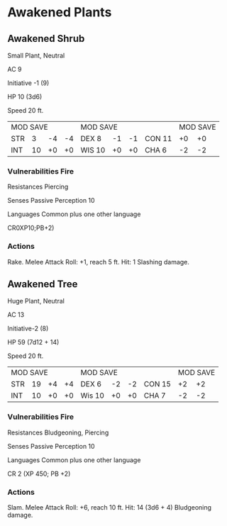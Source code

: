 # Awakened Plants

## Awakened Shrub

Small Plant, Neutral

AC 9

Initiative -1 (9)

HP 10 (3d6)

Speed 20 ft.

<table><tr><td colspan="4">MOD SAVE</td><td colspan="4">MOD SAVE</td><td colspan="3">MOD SAVE</td></tr><tr><td>STR</td><td>3</td><td>-4</td><td>-4</td><td>DEX 8</td><td>-1</td><td>-1</td><td>CON 11</td><td>+0</td><td>+0</td><td></td></tr><tr><td>INT</td><td>10</td><td>+0</td><td>+0</td><td>WIS 10</td><td>+0</td><td>+0</td><td>CHA 6</td><td>-2</td><td>-2</td><td></td></tr></table>

### Vulnerabilities Fire

Resistances Piercing

Senses Passive Perception 10

Languages Common plus one other language

CR0XP10;PB+2)

### Actions

Rake. Melee Attack Roll: +1, reach 5 ft. Hit: 1 Slashing damage.

## Awakened Tree

Huge Plant, Neutral

AC 13

Initiative-2 (8)

HP 59 (7d12 + 14)

Speed 20 ft.

<table><tr><td colspan="4">MOD SAVE</td><td colspan="4">MOD SAVE</td><td colspan="3">MOD SAVE</td></tr><tr><td>STR</td><td>19</td><td>+4</td><td>+4</td><td>DEX 6</td><td>-2</td><td>-2</td><td>CON 15</td><td>+2</td><td>+2</td><td></td></tr><tr><td>INT</td><td>10</td><td>+0</td><td>+0</td><td>Wis 10</td><td>+0</td><td>+0</td><td>CHA 7</td><td>-2</td><td>-2</td><td></td></tr></table>

### Vulnerabilities Fire

Resistances Bludgeoning, Piercing

Senses Passive Perception 10

Languages Common plus one other language

CR 2 (XP 450; PB +2)

### Actions

Slam. Melee Attack Roll: +6, reach 10 ft. Hit: 14 (3d6 + 4) Bludgeoning damage.

